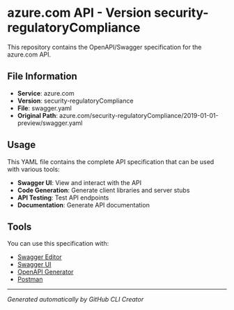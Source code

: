 # azure.com API - Version security-regulatoryCompliance

This repository contains the OpenAPI/Swagger specification for the azure.com API.

## File Information

- **Service**: azure.com
- **Version**: security-regulatoryCompliance
- **File**: swagger.yaml
- **Original Path**: azure.com/security-regulatoryCompliance/2019-01-01-preview/swagger.yaml

## Usage

This YAML file contains the complete API specification that can be used with various tools:

- **Swagger UI**: View and interact with the API
- **Code Generation**: Generate client libraries and server stubs
- **API Testing**: Test API endpoints
- **Documentation**: Generate API documentation

## Tools

You can use this specification with:

- [Swagger Editor](https://editor.swagger.io/)
- [Swagger UI](https://swagger.io/tools/swagger-ui/)
- [OpenAPI Generator](https://openapi-generator.tech/)
- [Postman](https://www.postman.com/)

---

*Generated automatically by GitHub CLI Creator*

